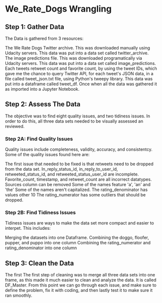 # We_Rate_Dogs Wrangling 

## Step 1: Gather Data
The Data is gathered from 3 resources:

The We Rate Dogs Twitter archive. This was downloaded manually using Udacity servers. This data was put into a data set called twitter_archive.
The image predictions file. This was downloaded programatically via Udacity servers. This data was put into a data set called image_predictions.
Each tweets retweet count and favorite count, by using the tweet IDs, which gave me the chance to query Twitter API, for each tweet's JSON data, in a file called tweet_json.txt file, using Python's tweepy library. This data was put into a dataframe called tweet_df.
Once when all the data was gathered it as imported into a Jupyter Notebook.

## Step 2: Assess The Data
The objective was to find eight quality issues, and two tidiness issues. In order to do this, all three data sets needed to be visually assessed an reviewed.

### Step 2A: Find Quality Issues
Quality issues include completeness, validity, accuracy, and consistentcy. Some of the quality issues found here are:

The first issue that needed to be fixed is that retweets need to be dropped from the data set.
In_reply_status_id, in_reply_to_user_id, retweeted_status_id, and retweeted_status_user_id are incomplete.
Favorite_count, timestamp, and retweet_count are all incorrect datatypes.
Sources column can be removed
Some of the names feature 'a', 'an' and 'the'
Some of the names aren't capitalized.
The rating_denominator has values other 10
The rating_numerator has some outliers that should be dropped.
### Step 2B: Find Tidiness Issues
Tidiness issues are ways to make the data set more compact and easier to interpet. This includes:

Merging the datasets into one Dataframe.
Combining the doggo, floofer, pupper, and puppo into one column
Combining the rating_numerator and rating_denominator into one column
## Step 3: Clean the Data
The first The first step of cleaning was to merge all three data sets into one frame, as this made it much easier to clean and analyze the data. It is called DF_Master. From this point we can go through each issue, and make sure to define the problem, fix it with coding, and then lastly test it to make sure it ran smoothly.

